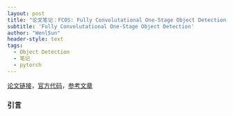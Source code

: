```yaml
---
layout: post
title: "论文笔记：FCOS: Fully Convolutational One-Stage Object Detection"
subtitle: 'Fully Convolutational One-Stage Object Detection'
author: "WenlSun"
header-style: text
tags:
  - Object Detection
  - 笔记
  - pytorch
---
```


[论文链接](https://arxiv.org/abs/1904.01355)，[官方代码](https://github.com/tianzhi0549/FCOS)，[参考文章]()

### 引言





